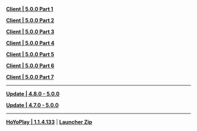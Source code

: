 **[Client | 5.0.0  Part 1](https://autopatchhk.yuanshen.com/client_app/download/pc_zip/20240816185649_LtymMnnIZVQfbLZ2/GenshinImpact_5.0.0.zip.001)**

**[Client | 5.0.0  Part 2](https://autopatchhk.yuanshen.com/client_app/download/pc_zip/20240816185649_LtymMnnIZVQfbLZ2/GenshinImpact_5.0.0.zip.002)**

**[Client | 5.0.0  Part 3](https://autopatchhk.yuanshen.com/client_app/download/pc_zip/20240816185649_LtymMnnIZVQfbLZ2/GenshinImpact_5.0.0.zip.003)**

**[Client | 5.0.0  Part 4](https://autopatchhk.yuanshen.com/client_app/download/pc_zip/20240816185649_LtymMnnIZVQfbLZ2/GenshinImpact_5.0.0.zip.004)**

**[Client | 5.0.0  Part 5](https://autopatchhk.yuanshen.com/client_app/download/pc_zip/20240816185649_LtymMnnIZVQfbLZ2/GenshinImpact_5.0.0.zip.005)**

**[Client | 5.0.0  Part 6](https://autopatchhk.yuanshen.com/client_app/download/pc_zip/20240816185649_LtymMnnIZVQfbLZ2/GenshinImpact_5.0.0.zip.006)**

**[Client | 5.0.0  Part 7](https://autopatchhk.yuanshen.com/client_app/download/pc_zip/20240816185649_LtymMnnIZVQfbLZ2/GenshinImpact_5.0.0.zip.007)**

---

**[Update | 4.8.0 - 5.0.0](https://autopatchhk.yuanshen.com/client_app/update/hk4e_global/game_4.8.0_5.0.0_hdiff_wZvKsUhQtnBEutrh.zip)**

**[Update | 4.7.0 - 5.0.0](https://autopatchhk.yuanshen.com/client_app/update/hk4e_global/game_4.7.0_5.0.0_hdiff_yIzQMgpcGyexxigH.zip)**

---

**[HoYoPlay | 1.1.4.133](https://download-porter.hoyoverse.com/download-porter/2024/08/14/GenshinImpact_install_202407301502.exe?trace_key=GenshinImpact_install_ua_b64203283b45)** | **[Launcher Zip](https://hyp-webstatic.hoyoverse.com/hyp-client/VYTpXlbWo8_1.1.4.133_1_0_cps_hyp_global_VYTpXlbWo8_7hoyoverse_202408152029_ccwReIuz.zip)**
